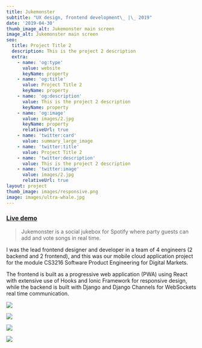 ```yaml
---
title: Jukemonster
subtitle: "UX design, frontend development\_ |\_ 2019"
date: '2019-04-30'
thumb_image_alt: Jukemonster main screen
image_alt: Jukemonster main screen
seo:
  title: Project Title 2
  description: This is the project 2 description
  extra:
    - name: 'og:type'
      value: website
      keyName: property
    - name: 'og:title'
      value: Project Title 2
      keyName: property
    - name: 'og:description'
      value: This is the project 2 description
      keyName: property
    - name: 'og:image'
      value: images/2.jpg
      keyName: property
      relativeUrl: true
    - name: 'twitter:card'
      value: summary_large_image
    - name: 'twitter:title'
      value: Project Title 2
    - name: 'twitter:description'
      value: This is the project 2 description
    - name: 'twitter:image'
      value: images/2.jpg
      relativeUrl: true
layout: project
thumb_image: images/responsive.png
image: images/ultra-whale.jpg
---
```

### [Live demo](https://www.juke.monster/)

> Jukemonster is a social jukebox for Spotify where party guests can add and vote songs in real time.

I was the lead frontend designer and developer in a team of 4 engineers (2 backend and 2 frontend), and this was our mobile cloud application project for the module CS3216 Software Product Engineering for Digital Markets.

The frontend is built as a progressive web application (PWA) using React with extensive use of Hooks and Ionic Framework for responsive design, while the backend is built with Django and Django Channels for WebSockets real time communication.

![](/images/Screenshot%202021-04-06%20at%204.15.19%20PM.png)

![](/images/photo6084628319854242110.jpg)

![](/images/photo6084449846783224029.jpg)

![](/images/photo6082485564965235175.jpg)
